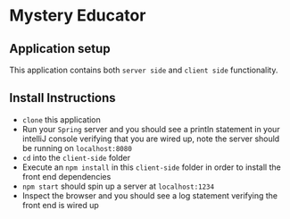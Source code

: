# Mystery  Educator

## Application setup

This application contains both `server side` and `client side` functionality.

## Install Instructions
- `clone` this application
- Run your `Spring` server and you should see a println statement in your intelliJ console verifying that you are wired up, note the server should be running on `localhost:8080`
- `cd` into the `client-side` folder
- Execute an `npm install` in this `client-side` folder in order to install the front end dependencies
- `npm start` should spin up a server at `localhost:1234` 
- Inspect the browser and you should see a log statement verifying the front end is wired up